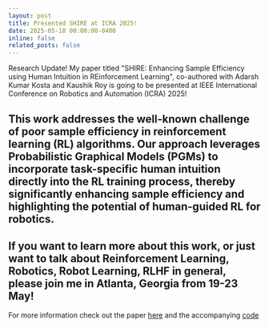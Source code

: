 ```yaml
---
layout: post
title: Presented SHIRE at ICRA 2025!
date: 2025-05-18 00:00:00-0400
inline: false
related_posts: false
---
```

Research Update!
My paper titled "SHIRE: Enhancing Sample Efficiency using Human Intuition in REinforcement Learning", co-authored with Adarsh Kumar Kosta and Kaushik Roy is going to be presented at IEEE International Conference on Robotics and Automation (ICRA) 2025!

This work addresses the well-known challenge of poor sample efficiency in reinforcement learning (RL) algorithms. Our approach leverages Probabilistic Graphical Models (PGMs) to incorporate task-specific human intuition directly into the RL training process, thereby significantly enhancing sample efficiency and highlighting the potential of human-guided RL for robotics.
---
If you want to learn more about this work, or just want to talk about Reinforcement Learning, Robotics, Robot Learning, RLHF in general, please join me in Atlanta, Georgia from 19-23 May!
---
For more information check out the paper <a href='https://ieeexplore.ieee.org/document/11128459'>here</a> and the accompanying <a href='https://github.com/amoghj98/SHIRE'>code</a>
